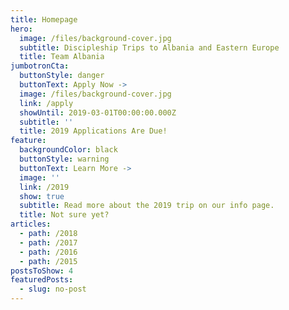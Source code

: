 ```yaml
---
title: Homepage
hero:
  image: /files/background-cover.jpg
  subtitle: Discipleship Trips to Albania and Eastern Europe
  title: Team Albania
jumbotronCta:
  buttonStyle: danger
  buttonText: Apply Now ->
  image: /files/background-cover.jpg
  link: /apply
  showUntil: 2019-03-01T00:00:00.000Z
  subtitle: ''
  title: 2019 Applications Are Due!
feature:
  backgroundColor: black
  buttonStyle: warning
  buttonText: Learn More ->
  image: ''
  link: /2019
  show: true
  subtitle: Read more about the 2019 trip on our info page.
  title: Not sure yet?
articles:
  - path: /2018
  - path: /2017
  - path: /2016
  - path: /2015
postsToShow: 4
featuredPosts:
  - slug: no-post
---
```


